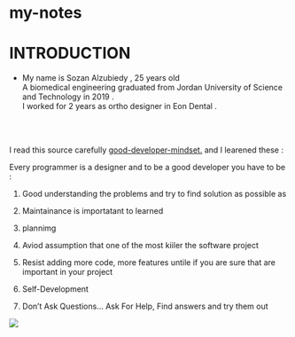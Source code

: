 # my-notes

# INTRODUCTION 
 * My name is Sozan Alzubiedy ,
   25 years old  </br>
 A biomedical engineering graduated from Jordan University of Science and Technology in 2019 .</br>
  I worked for 2 years as ortho designer in Eon Dental .

<br/>
<br/>

I read this source carefully
[ good-developer-mindset.](https://www.freecodecamp.org/news/learn-the-fundamentals-of-a-good-developer-mindset-in-15-minutes-81321ab8a682/) and I learened these :

Every programmer is a designer and to be a good developer you have to be :

1. Good understanding the problems and try to find solution as possible as 

2. Maintainance is importatant to learned 

3. plannimg

4. Aviod assumption that one of the most kiiler the software project 

5. Resist adding more code, more features untile if you are sure that are important in your project

6. Self-Development 

7. Don’t Ask Questions… Ask For Help, Find answers and try them out

![](https://media.images.yourquote.in/post/720/0/0/24/419/4VZ92454.webp)